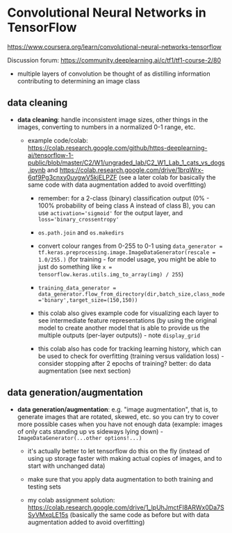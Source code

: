 # Convolutional Neural Networks in TensorFlow

https://www.coursera.org/learn/convolutional-neural-networks-tensorflow

Discussion forum: https://community.deeplearning.ai/c/tf1/tf1-course-2/80

- multiple layers of convolution be thought of as distilling information contributing to determining an image class

## data cleaning

- **data cleaning**: handle inconsistent image sizes, other things in the images, converting to numbers in a normalized 0-1 range, etc.

  - example code/colab: https://colab.research.google.com/github/https-deeplearning-ai/tensorflow-1-public/blob/master/C2/W1/ungraded_lab/C2_W1_Lab_1_cats_vs_dogs.ipynb and https://colab.research.google.com/drive/1brqWrx-6qf9Pg3cnxy0uygwV5kjELPZF (see a later colab for basically the same code with data augmentation added to avoid overfitting)

    - remember: for a 2-class (binary) classification output (0% - 100% probability of being class A instead of class B), you can use `activation='sigmoid'` for the output layer, and `loss='binary_crossentropy'`

    - `os.path.join` and `os.makedirs`

    - convert colour ranges from 0-255 to 0-1 using `data_generator = tf.keras.preprocessing.image.ImageDataGenerator(rescale = 1.0/255.)` (for training - for model usage, you might be able to just do something like `x = tensorflow.keras.utils.img_to_array(img) / 255`)

    - `training_data_generator = data_generator.flow_from_directory(dir,batch_size,class_mode='binary',target_size=(150,150))`

    - this colab also gives example code for visualizing each layer to see intermediate feature representations (by using the original model to create another model that is able to provide us the multiple outputs (per-layer outputs)) - note `display_grid`

    - this colab also has code for tracking learning history, which can be used to check for overfitting (training versus validation loss) - consider stopping after 2 epochs of training? better: do data augmentation (see next section)

## data generation/augmentation

- **data generation/augmentation**: e.g. "image augmentation", that is, to generate images that are rotated, skewed, etc. so you can try to cover more possible cases when you have not enough data (example: images of only cats standing up vs sideways lying down) - `ImageDataGenerator(...other options!...)`

  - it's actually better to let tensorflow do this on the fly (instead of using up storage faster with making actual copies of images, and to start with unchanged data)

  - make sure that you apply data augmentation to both training and testing sets

  - my colab assignment solution: https://colab.research.google.com/drive/1_lpUhJmctFI8ARWx0Da7SSyVMxqLE15s (basically the same code as before but with data augmentation added to avoid overfitting)
